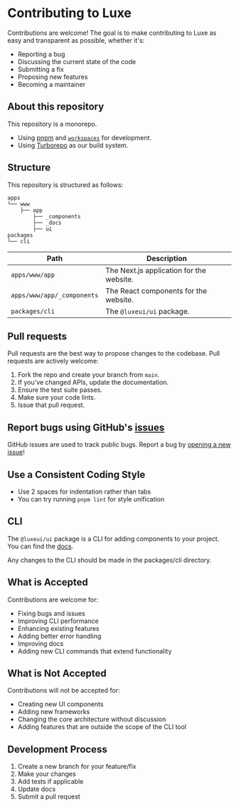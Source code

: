 # Contributing to Luxe

Contributions are welcome! The goal is to make contributing to Luxe as easy and transparent as possible, whether it's:

- Reporting a bug
- Discussing the current state of the code
- Submitting a fix
- Proposing new features
- Becoming a maintainer

## About this repository

This repository is a monorepo.

- Using [pnpm](https://pnpm.io) and [`workspaces`](https://pnpm.io/workspaces) for development.
- Using [Turborepo](https://turbo.build/repo) as our build system.

## Structure

This repository is structured as follows:

```
apps
└── www
    ├── app
        ├── _components
        ├── _docs
        ├── ui
packages
└── cli
```

| Path                       | Description                              |
| -------------------------- | ---------------------------------------- |
| `apps/www/app`             | The Next.js application for the website. |
| `apps/www/app/_components` | The React components for the website.    |
| `packages/cli`             | The `@luxeui/ui` package.                |

## Pull requests

Pull requests are the best way to propose changes to the codebase. Pull requests are actively welcome:

1. Fork the repo and create your branch from `main`.
2. If you've changed APIs, update the documentation.
3. Ensure the test suite passes.
4. Make sure your code lints.
5. Issue that pull request.

## Report bugs using GitHub's [issues](https://github.com/guhrodrrigues/luxe/issues)

GitHub issues are used to track public bugs. Report a bug by [opening a new issue](https://github.com/guhrodrrigues/luxe/issues/new)!

## Use a Consistent Coding Style

- Use 2 spaces for indentation rather than tabs
- You can try running `pnpm lint` for style unification

## CLI

The `@luxeui/ui` package is a CLI for adding components to your project. You can find the [docs](https://luxeui.com/ui).

Any changes to the CLI should be made in the packages/cli directory.

## What is Accepted

Contributions are welcome for:

- Fixing bugs and issues
- Improving CLI performance
- Enhancing existing features
- Adding better error handling
- Improving docs
- Adding new CLI commands that extend functionality

## What is Not Accepted

Contributions will not be accepted for:

- Creating new UI components
- Adding new frameworks
- Changing the core architecture without discussion
- Adding features that are outside the scope of the CLI tool

## Development Process

1. Create a new branch for your feature/fix
2. Make your changes
3. Add tests if applicable
4. Update docs
5. Submit a pull request
